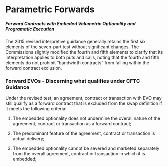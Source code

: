 # Parametric Forwards

##### Forward Contracts with Embeded Volumetric Optionality and Programatic Execution

The 2015 revised interpretive guidance generally retains the first six elements of the seven-part test without significant changes. The Commissions slightly modified the fourth and fifth elements to clarify that its interpretation applies to both puts and calls, noting that the fourth and fifth elements do not prohibit “bandwidth contracts” from falling within the forward contract exclusion.

### Forward EVOs - Discerning what qualifies under CFTC Guidance

Under the revised test, an agreement, contract or transaction with EVO may still qualify as a forward contract that is excluded from the swap definition if it meets the following criteria:

1. The embedded optionality does not undermine the overall nature of the agreement, contract or transaction as a forward contract;

2. The predominant feature of the agreement, contract or transaction is actual delivery;

3. The embedded optionality cannot be severed and marketed separately from the overall agreement, contract or transaction in which it is embedded;



